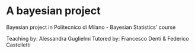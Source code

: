 # A bayesian project

Bayesian project in Politecnico di Milano - Bayesian Statistics' course

Teaching by: Alessandra Guglielmi
Tutored by: Francesco Denti & Federico Castelletti



